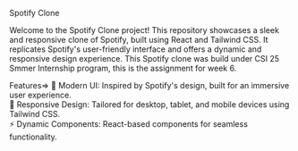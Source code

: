 Spotify Clone

Welcome to the Spotify Clone project! This repository showcases a sleek and responsive clone of Spotify, built using React and Tailwind CSS. It replicates Spotify's user-friendly interface and offers a dynamic and responsive design experience. This Spotify clone was build under CSI 25 Smmer Internship program, this is the assignment for week 6.

Features=>
🎨 Modern UI: Inspired by Spotify's design, built for an immersive user experience.  
📱 Responsive Design: Tailored for desktop, tablet, and mobile devices using Tailwind CSS.  
⚡ Dynamic Components: React-based components for seamless functionality.  


